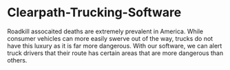# Clearpath-Trucking-Software
Roadkill assocaited deaths are extremely prevalent in America. While consumer vehicles can more easily swerve out of the way, trucks do not have this luxury as it is far more dangerous. With our software, we can alert truck drivers that their route has certain areas that are more dangerous than others. 
